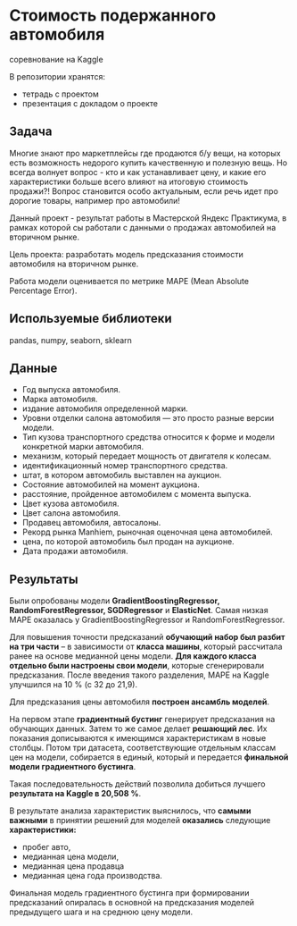 # Стоимость подержанного автомобиля 
соревнование на Kaggle

В репозитории хранятся:

- тетрадь с проектом
- презентация с докладом о проекте
 

## Задача

Многие знают про маркетплейсы где продаются б/у вещи, на которых есть возможность недорого купить качественную и полезную вещь. Но всегда волнует вопрос - кто и как устанавливает цену, и какие его характеристики больше всего влияют на итоговую стоимость продажи?! Вопрос становится особо актуальным, если речь идет про дорогие товары, например про автомобили!

Данный проект - результат работы в Мастерской Яндекс Практикума, в рамках которой сы работали с данными о продажах автомобилей на вторичном рынке. 

Цель проекта: разработать модель предсказания стоимости автомобиля на вторичном рынке.

Работа модели оценивается по метрике MAPE (Mean Absolute Percentage Error).

## Используемые библиотеки

pandas, numpy, seaborn, sklearn

## Данные

- Год выпуска автомобиля.
- Марка автомобиля.
- издание автомобиля определенной марки.
- Уровни отделки салона автомобиля — это просто разные версии модели.
- Тип кузова транспортного средства относится к форме и модели конкретной марки автомобиля.
- механизм, который передает мощность от двигателя к колесам.
- идентификационный номер транспортного средства.
- штат, в котором автомобиль выставлен на аукцион.
- Состояние автомобилей на момент аукциона.
- расстояние, пройденное автомобилем с момента выпуска.
- Цвет кузова автомобиля.
- Цвет салона автомобиля.
- Продавец автомобиля, автосалоны.
- Рекорд рынка Manhiem, рыночная оценочная цена автомобилей.
- цена, по которой автомобиль был продан на аукционе.
- Дата продажи автомобиля.


## Результаты

Были опробованы модели **GradientBoostingRegressor, RandomForestRegressor, SGDRegressor** и **ElasticNet**. Самая низкая MAPE оказалась у GradientBoostingRegressor и RandomForestRegressor.

Для повышения точности предсказаний **обучающий набор был разбит на три части** – в зависимости от **класса машины**, который рассчитала ранее на основе медианной цены модели. **Для каждого класса отдельно были настроены свои модели**, которые сгенерировали предсказания. После введения такого разделения, MAPE на Kaggle улучшился на 10 % (с 32 до 21,9).

Для предсказания цены автомобиля **построен ансамбль моделей**.

На первом этапе **градиентный бустинг** генерирует предсказания на обучающих данных. Затем то же самое делает **решающий лес**. Их показания дописываются к имеющимся характеристикам в новые столбцы. Потом три датасета, соответствующие отдельным классам цен на модели, собирается в единый, который и передается **финальной модели градиентного бустинга**.

Такая последовательность действий позволила добиться лучшего **результата на Kaggle в 20,508 %**.

В результате анализа характеристик выяснилось, что **самыми важными** в принятии решений для моделей **оказались** следующие **характеристики:** 

- пробег авто, 
- медианная цена модели, 
- медианная цена продавца
- медианная цена года производства. 

Финальная модель градиентного бустинга при формировании предсказаний опиралась в основной на предсказания моделей предыдущего шага и на среднюю цену модели.